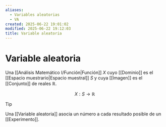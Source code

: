 ```yaml
---
aliases:
  - Variables aleatorias
  - VA
created: 2025-06-22 19:01:02
modified: 2025-06-22 19:12:03
title: Variable aleatoria
---
```


# Variable aleatoria

Una [[Análisis Matemático I/Función|Función]] $X$ cuyo [[Dominio]] es el [[Espacio muestrario|Espacio muestral]] $S$ y cuya [[Imagen]] es el [[Conjunto]] de reales $\mathbb{R}$.

$$
X: S \to \mathbb{R}
$$

> [!tip]
> Una [[Variable aleatoria]] asocia un número a cada resultado posible de un [[Experimento]].
